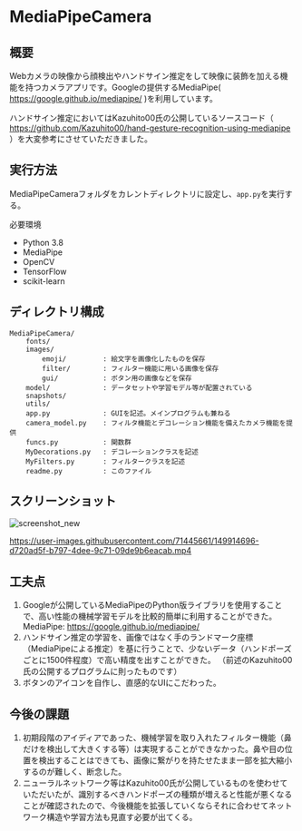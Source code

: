 # MediaPipeCamera

## 概要

Webカメラの映像から顔検出やハンドサイン推定をして映像に装飾を加える機能を持つカメラアプリです。Googleの提供するMediaPipe( https://google.github.io/mediapipe/ )を利用しています。

ハンドサイン推定においてはKazuhito00氏の公開しているソースコード（ https://github.com/Kazuhito00/hand-gesture-recognition-using-mediapipe ）を大変参考にさせていただきました。

## 実行方法
MediaPipeCameraフォルダをカレントディレクトリに設定し、`app.py`を実行する。

必要環境
- Python 3.8
- MediaPipe
- OpenCV
- TensorFlow
- scikit-learn

## ディレクトリ構成
```
MediaPipeCamera/       
    fonts/
    images/
        emoji/         : 絵文字を画像化したものを保存
        filter/        : フィルター機能に用いる画像を保存
        gui/           : ボタン用の画像などを保存
    model/             : データセットや学習モデル等が配置されている
    snapshots/                     
    utils/
    app.py             : GUIを記述。メインプログラムも兼ねる
    camera_model.py    : フィルタ機能とデコレーション機能を備えたカメラ機能を提供
    funcs.py           : 関数群
    MyDecorations.py   : デコレーションクラスを記述
    MyFilters.py       : フィルタークラスを記述
    readme.py          : このファイル

```



## スクリーンショット

![screenshot_new](https://user-images.githubusercontent.com/71445661/148839276-43848225-bccb-4e5c-9a21-91a0fb4e3884.png)

https://user-images.githubusercontent.com/71445661/149914696-d720ad5f-b797-4dee-9c71-09de9b6eacab.mp4

## 工夫点

1. Googleが公開しているMediaPipeのPython版ライブラリを使用することで、高い性能の機械学習モデルを比較的簡単に利用することができた。
    MediaPipe: https://google.github.io/mediapipe/
2. ハンドサイン推定の学習を、画像ではなく手のランドマーク座標（MediaPipeによる推定）を基に行うことで、少ないデータ（ハンドポーズごとに1500件程度）で高い精度を出すことができた。
   （前述のKazuhito00氏の公開するプログラムに則ったものです）
3. ボタンのアイコンを自作し、直感的なUIにこだわった。



## 今後の課題

1. 初期段階のアイディアであった、機械学習を取り入れたフィルター機能（鼻だけを検出して大きくする等）は実現することができなかった。鼻や目の位置を検出することはできても、画像に繋がりを持たせたまま一部を拡大縮小するのが難しく、断念した。
2. ニューラルネットワーク等はKazuhito00氏が公開しているものを使わせていただいたが、識別するべきハンドポーズの種類が増えると性能が悪くなることが確認されたので、今後機能を拡張していくならそれに合わせてネットワーク構造や学習方法も見直す必要が出てくる。
